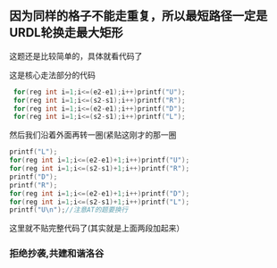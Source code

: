## 因为同样的格子不能走重复，所以最短路径一定是URDL轮换走最大矩形

这题还是比较简单的，具体就看代码了

这是核心走法部分的代码
```cpp
 for(reg int i=1;i<=(e2-e1);i++)printf("U");
 for(reg int i=1;i<=(s2-s1);i++)printf("R");
 for(reg int i=1;i<=(e2-e1);i++)printf("D");
 for(reg int i=1;i<=(s2-s1);i++)printf("L");
```
然后我们沿着外面再转一圈(紧贴这刚才的那一圈

```cpp
printf("L");
for(reg int i=1;i<=(e2-e1)+1;i++)printf("U");                  
for(reg int i=1;i<=(s2-s1)+1;i++)printf("R");
printf("D");
printf("R");
for(reg int i=1;i<=(e2-e1)+1;i++)printf("D");
for(reg int i=1;i<=(s2-s1)+1;i++)printf("L");
printf("U\n");//注意AT的题要换行
```
这里就不贴完整代码了(其实就是上面两段加起来）
### 拒绝抄袭,共建和谐洛谷